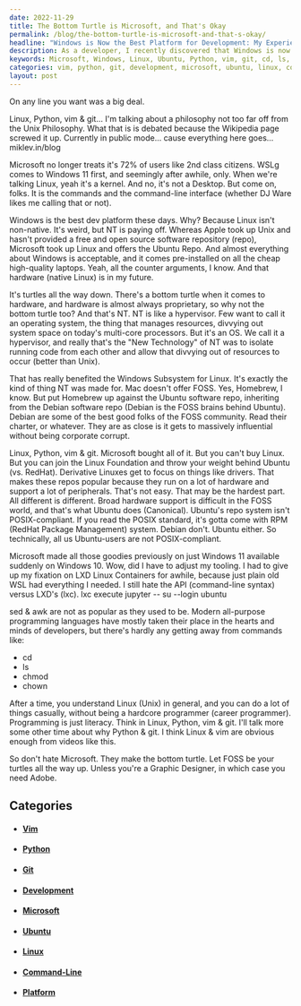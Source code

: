 ```yaml
---
date: 2022-11-29
title: The Bottom Turtle is Microsoft, and That's Okay
permalink: /blog/the-bottom-turtle-is-microsoft-and-that-s-okay/
headline: "Windows is Now the Best Platform for Development: My Experience with Microsoft Embracing Linux"
description: As a developer, I recently discovered that Windows is now the best platform for development. Microsoft has embraced Linux and its associated technologies, offering the Ubuntu repository and the Windows Subsystem for Linux, which enables developers to access Linux commands and the command-line interface. With popular commands such as cd, ls, chmod, and chown, I'm able to do a lot without being a hardcore programmer. Read my blog to find out why I believe Windows is the best development platform.
keywords: Microsoft, Windows, Linux, Ubuntu, Python, vim, git, cd, ls, chmod, chown, development, platform, command-line, interface, programmer, blog, best
categories: vim, python, git, development, microsoft, ubuntu, linux, command-line, platform
layout: post
---
```


On any line you want was a big deal.

Linux, Python, vim & git... I'm talking about a philosophy not too far off from
the Unix Philosophy. What that is is debated because the Wikipedia page screwed
it up. Currently in public mode... cause everything here goes... miklev.in/blog

Microsoft no longer treats it's 72% of users like 2nd class citizens. WSLg
comes to Windows 11 first, and seemingly after awhile, only. When we're talking
Linux, yeah it's a kernel. And no, it's not a Desktop. But come on, folks. It
is the commands and the command-line interface (whether DJ Ware likes me
calling that or not).

Windows is the best dev platform these days. Why? Because Linux isn't
non-native. It's weird, but NT is paying off. Whereas Apple took up Unix and
hasn't provided a free and open source software repository (repo), Microsoft
took up Linux and offers the Ubuntu Repo. And almost everything about Windows
is acceptable, and it comes pre-installed on all the cheap high-quality
laptops. Yeah, all the counter arguments, I know. And that hardware (native
Linux) is in my future.

It's turtles all the way down. There's a bottom turtle when it comes to
hardware, and hardware is almost always proprietary, so why not the bottom
turtle too? And that's NT. NT is like a hypervisor. Few want to call it an
operating system, the thing that manages resources, divvying out system space
on today's multi-core processors. But it's an OS. We call it a hypervisor, and
really that's the "New Technology" of NT was to isolate running code from each
other and allow that divvying out of resources to occur (better than Unix).

That has really benefited the Windows Subsystem for Linux. It's exactly the
kind of thing NT was made for. Mac doesn't offer FOSS. Yes, Homebrew, I know.
But put Homebrew up against the Ubuntu software repo, inheriting from the
Debian software repo (Debian is the FOSS brains behind Ubuntu). Debian are some
of the best good folks of the FOSS community. Read their charter, or whatever.
They are as close is it gets to massively influential without being corporate
corrupt.

Linux, Python, vim & git. Microsoft bought all of it. But you can't buy Linux.
But you can join the Linux Foundation and throw your weight behind Ubuntu (vs.
RedHat). Derivative Linuxes get to focus on things like drivers. That makes
these repos popular because they run on a lot of hardware and support a lot of
peripherals. That's not easy. That may be the hardest part. All different is
different. Broad hardware support is difficult in the FOSS world, and that's
what Ubuntu does (Canonical). Ubuntu's repo system isn't POSIX-compliant. If
you read the POSIX standard, it's gotta come with RPM (RedHat Package
Management) system. Debian don't. Ubuntu either. So technically, all us
Ubuntu-users are not POSIX-compliant.

Microsoft made all those goodies previously on just Windows 11 available
suddenly on Windows 10. Wow, did I have to adjust my tooling. I had to give up
my fixation on LXD Linux Containers for awhile, because just plain old WSL had
everything I needed. I still hate the API (command-line syntax) versus LXD's
(lxc). lxc execute jupyter -- su --login ubuntu

sed & awk are not as popular as they used to be. Modern all-purpose programming
languages have mostly taken their place in the hearts and minds of developers,
but there's hardly any getting away from commands like:

- cd
- ls
- chmod
- chown

After a time, you understand Linux (Unix) in general, and you can do a lot of
things casually, without being a hardcore programmer (career programmer).
Programming is just literacy. Think in Linux, Python, vim & git. I'll talk more
some other time about why Python & git. I think Linux & vim are obvious enough
from videos like this.

So don't hate Microsoft. They make the bottom turtle. Let FOSS be your turtles
all the way up. Unless you're a Graphic Designer, in which case you need Adobe.


## Categories

<ul>
<li><h4><a href='/vim/'>Vim</a></h4></li>
<li><h4><a href='/python/'>Python</a></h4></li>
<li><h4><a href='/git/'>Git</a></h4></li>
<li><h4><a href='/development/'>Development</a></h4></li>
<li><h4><a href='/microsoft/'>Microsoft</a></h4></li>
<li><h4><a href='/ubuntu/'>Ubuntu</a></h4></li>
<li><h4><a href='/linux/'>Linux</a></h4></li>
<li><h4><a href='/command-line/'>Command-Line</a></h4></li>
<li><h4><a href='/platform/'>Platform</a></h4></li></ul>